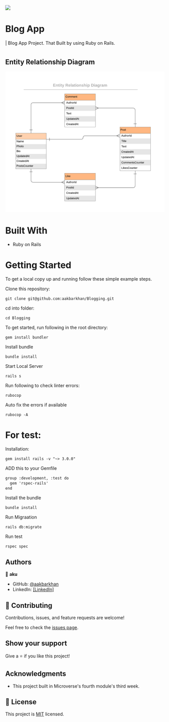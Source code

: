 ![](https://img.shields.io/badge/Microverse-blueviolet)
# Blog App

|  Blog App Project. That Built by using Ruby on Rails.
#
## Entity Relationship Diagram

![](./blog_app.png)
# Built With
* Ruby on Rails
#
# Getting Started

To get a local copy up and running follow these simple example steps.

Clone this repository:
```
git clone git@github.com:aakbarkhan/Blogging.git
```
cd into folder:
```
cd Blogging
```

To get started, run following in the root directory:
```
gem install bundler
```
Install bundle

```
bundle install
```
Start Local Server
```
rails s
```
Run following to check linter errors:
```
rubocop
```
Auto fix the errors if available
```
rubocop -A
```
# For test:

Installation:
```
gem install rails -v "~> 3.0.0"
```
ADD this to your Gemfile
```
group :development, :test do
  gem 'rspec-rails'
end
```
Install the bundle
```
bundle install
```
Run Migraation
```
rails db:migrate
```
Run test
```
rspec spec
```

## Authors

👤 **aku** 
- GitHub: [@aakbarkhan](https://github.com/aakbarkhan)
- LinkedIn: [[LinkedIn]](https://www.linkedin.com/in/akuu-khan/)
  


## 🤝 Contributing

Contributions, issues, and feature requests are welcome!

Feel free to check the [issues page](../../issues/).

## Show your support

Give a ⭐️ if you like this project!

## Acknowledgments

- This project built in Microverse's fourth module's third week.

## 📝 License

This project is [MIT](./MIT.md) licensed.

